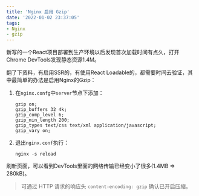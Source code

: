 ```yaml
---
title: 'Nginx 启用 Gzip'
date: '2022-01-02 23:37:05'
tags:
- Nginx
- gzip
---
```

新写的一个React项目部署到生产环境以后发现首次加载时间有点久，打开Chrome DevTools发现静态资源1.4M。

翻了下资料，有启用SSR的，有使用React Loadable的，都需要时间去验证，其中最简单的办法是启用Nginx的Gzip：
1. 在`nginx.confg`中`server`节点下添加：
    ```
    gzip on;
    gzip_buffers 32 4k;
    gzip_comp_level 6;
    gzip_min_length 200;
    gzip_types text/css text/xml application/javascript;
    gzip_vary on;
    ```
2. 退出`nginx.conf`执行：
    ```shell
    nginx -s reload
    ```
刷新页面，可以看到DevTools里面的网络传输已经变小了很多(1.4MB => 280kB)。

> 可通过 HTTP 请求的响应头 `content-encoding: gzip` 确认已开启压缩。
